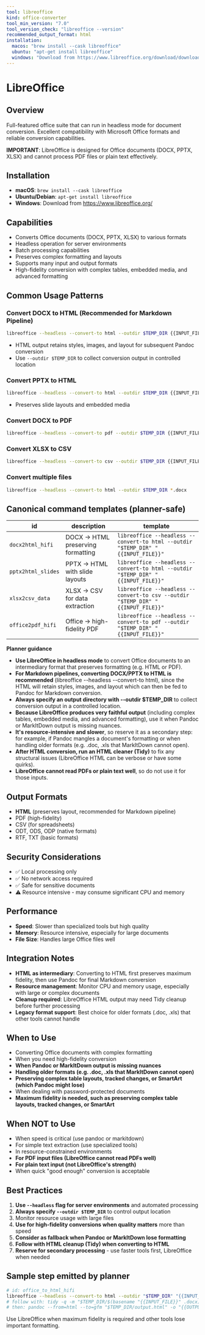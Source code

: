 ```yaml
---
tool: libreoffice
kind: office-converter
tool_min_version: "7.0"
tool_version_check: "libreoffice --version"
recommended_output_format: html
installation:
  macos: "brew install --cask libreoffice"
  ubuntu: "apt-get install libreoffice"
  windows: "Download from https://www.libreoffice.org/download/download/"
---
```


# LibreOffice

## Overview

Full-featured office suite that can run in headless mode for document conversion. Excellent compatibility with Microsoft Office formats and reliable conversion capabilities.

**IMPORTANT**: LibreOffice is designed for Office documents (DOCX, PPTX, XLSX) and cannot process PDF files or plain text effectively.

## Installation

- **macOS**: `brew install --cask libreoffice`
- **Ubuntu/Debian**: `apt-get install libreoffice`
- **Windows**: Download from <https://www.libreoffice.org/>

## Capabilities

- Converts Office documents (DOCX, PPTX, XLSX) to various formats
- Headless operation for server environments
- Batch processing capabilities
- Preserves complex formatting and layouts
- Supports many input and output formats
- High-fidelity conversion with complex tables, embedded media, and advanced formatting

## Common Usage Patterns

### Convert DOCX to HTML (Recommended for Markdown Pipeline)

```bash
libreoffice --headless --convert-to html --outdir $TEMP_DIR {{INPUT_FILE}}
```

- HTML output retains styles, images, and layout for subsequent Pandoc conversion
- Use `--outdir $TEMP_DIR` to collect conversion output in controlled location

### Convert PPTX to HTML

```bash
libreoffice --headless --convert-to html --outdir $TEMP_DIR {{INPUT_FILE}}
```

- Preserves slide layouts and embedded media

### Convert DOCX to PDF

```bash
libreoffice --headless --convert-to pdf --outdir $TEMP_DIR {{INPUT_FILE}}
```

### Convert XLSX to CSV

```bash
libreoffice --headless --convert-to csv --outdir $TEMP_DIR {{INPUT_FILE}}
```

### Convert multiple files

```bash
libreoffice --headless --convert-to html --outdir $TEMP_DIR *.docx
```

## Canonical command templates (planner-safe)

| id                | description                          | template |
|-------------------|--------------------------------------|----------|
| `docx2html_hifi`  | DOCX → HTML preserving formatting    | `libreoffice --headless --convert-to html --outdir "$TEMP_DIR" "{{INPUT_FILE}}"` |
| `pptx2html_slides`| PPTX → HTML with slide layouts       | `libreoffice --headless --convert-to html --outdir "$TEMP_DIR" "{{INPUT_FILE}}"` |
| `xlsx2csv_data`   | XLSX → CSV for data extraction       | `libreoffice --headless --convert-to csv --outdir "$TEMP_DIR" "{{INPUT_FILE}}"` |
| `office2pdf_hifi` | Office → high-fidelity PDF           | `libreoffice --headless --convert-to pdf --outdir "$TEMP_DIR" "{{INPUT_FILE}}"` |

**Planner guidance**

- **Use LibreOffice in headless mode** to convert Office documents to an intermediary format that preserves formatting (e.g. HTML or PDF).
- **For Markdown pipelines, converting DOCX/PPTX to HTML is recommended** (libreoffice --headless --convert-to html), since the HTML will retain styles, images, and layout which can then be fed to Pandoc for Markdown conversion.
- **Always specify an output directory with --outdir $TEMP_DIR** to collect conversion output in a controlled location.
- **Because LibreOffice produces very faithful output** (including complex tables, embedded media, and advanced formatting), use it when Pandoc or MarkItDown output is missing nuances.
- **It's resource-intensive and slower**, so reserve it as a secondary step: for example, if Pandoc mangles a document's formatting or when handling older formats (e.g. .doc, .xls that MarkItDown cannot open).
- **After HTML conversion, run an HTML cleaner (Tidy)** to fix any structural issues (LibreOffice HTML can be verbose or have some quirks).
- **LibreOffice cannot read PDFs or plain text well**, so do not use it for those inputs.

## Output Formats

- **HTML** (preserves layout, recommended for Markdown pipeline)
- PDF (high-fidelity)
- CSV (for spreadsheets)
- ODT, ODS, ODP (native formats)
- RTF, TXT (basic formats)

## Security Considerations

- ✅ Local processing only
- ✅ No network access required
- ✅ Safe for sensitive documents
- ⚠️ Resource intensive - may consume significant CPU and memory

## Performance

- **Speed**: Slower than specialized tools but high quality
- **Memory**: Resource intensive, especially for large documents
- **File Size**: Handles large Office files well

## Integration Notes

- **HTML as intermediary**: Converting to HTML first preserves maximum fidelity, then use Pandoc for final Markdown conversion
- **Resource management**: Monitor CPU and memory usage, especially with large or complex documents
- **Cleanup required**: LibreOffice HTML output may need Tidy cleanup before further processing
- **Legacy format support**: Best choice for older formats (.doc, .xls) that other tools cannot handle

## When to Use

- Converting Office documents with complex formatting
- When you need high-fidelity conversion
- **When Pandoc or MarkItDown output is missing nuances**
- **Handling older formats (e.g. .doc, .xls that MarkItDown cannot open)**
- **Preserving complex table layouts, tracked changes, or SmartArt (which Pandoc might lose)**
- When dealing with password-protected documents
- **Maximum fidelity is needed, such as preserving complex table layouts, tracked changes, or SmartArt**

## When NOT to Use

- When speed is critical (use pandoc or markitdown)
- For simple text extraction (use specialized tools)
- In resource-constrained environments
- **For PDF input files (LibreOffice cannot read PDFs well)**
- **For plain text input (not LibreOffice's strength)**
- When quick "good enough" conversion is acceptable

## Best Practices

1. **Use `--headless` flag for server environments** and automated processing
2. **Always specify `--outdir $TEMP_DIR`** to control output location
3. Monitor resource usage with large files
4. **Use for high-fidelity conversions when quality matters** more than speed
5. **Consider as fallback when Pandoc or MarkItDown lose formatting**
6. **Follow with HTML cleanup (Tidy) when converting to HTML**
7. **Reserve for secondary processing** - use faster tools first, LibreOffice when needed

## Sample step emitted by planner

```bash
# id: office_to_html_hifi
libreoffice --headless --convert-to html --outdir "$TEMP_DIR" "{{INPUT_FILE}}"
# follow with: tidy -q -m "$TEMP_DIR/$(basename "{{INPUT_FILE}}" .docx).html"
# then: pandoc --from=html --to=gfm "$TEMP_DIR/output.html" -o "{{OUTPUT_FILE}}"
```

Use LibreOffice when maximum fidelity is required and other tools lose important formatting.
